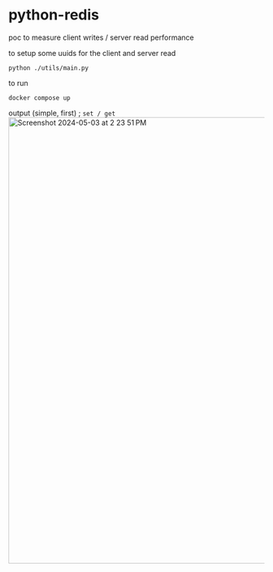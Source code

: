 # python-redis
poc to measure client writes / server read performance

to setup some uuids for the client and server read
```
python ./utils/main.py
```

to run 
```
docker compose up
```

output (simple, first) ; `set / get`
<img width="880" alt="Screenshot 2024-05-03 at 2 23 51 PM" src="https://github.com/coopaaaaah/python-redis/assets/6304235/75e7c071-dff6-4c1e-9d47-0f9d20c2a31c">
